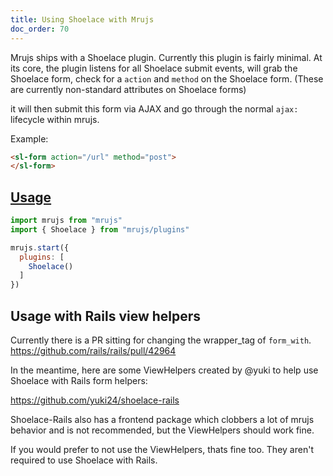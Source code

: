 ```yaml
---
title: Using Shoelace with Mrujs
doc_order: 70
---
```


Mrujs ships with a Shoelace plugin. Currently this plugin is fairly minimal. At its
core, the plugin listens for all Shoelace submit events, will grab the Shoelace form,
check for a `action` and `method` on the Shoelace form. (These are currently non-standard
attributes on Shoelace forms)

it will then submit this form via AJAX and go through the normal `ajax:` lifecycle within
mrujs.

Example:

```html
<sl-form action="/url" method="post">
</sl-form>
```

<h2 id="usage">
  <a href="#usage">
    Usage
  </a>
</h2>

```js
import mrujs from "mrujs"
import { Shoelace } from "mrujs/plugins"

mrujs.start({
  plugins: [
    Shoelace()
  ]
})
```

## Usage with Rails view helpers

Currently there is a PR sitting for changing the wrapper_tag of
`form_with`. <https://github.com/rails/rails/pull/42964>

In the meantime, here are some ViewHelpers created by @yuki to help use
Shoelace with Rails form helpers:

<https://github.com/yuki24/shoelace-rails>

Shoelace-Rails also has a frontend package which clobbers
a lot of mrujs behavior and is not recommended, but the ViewHelpers should work fine.

If you would prefer to not use the ViewHelpers, thats fine too. They
aren't required to use Shoelace with Rails.
